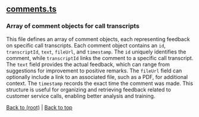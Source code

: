## [comments.ts](comments.ts)

### Array of comment objects for call transcripts

This file defines an array of comment objects, each representing feedback on specific call transcripts. Each comment object contains an `id`, `transcriptId`, `text`, `fileUrl`, and `timestamp`. The `id` uniquely identifies the comment, while `transcriptId` links the comment to a specific call transcript. The `text` field provides the actual feedback, which can range from suggestions for improvement to positive remarks. The `fileUrl` field can optionally include a link to an associated file, such as a PDF, for additional context. The `timestamp` records the exact time the comment was made. This structure is useful for organizing and retrieving feedback related to customer service calls, enabling better analysis and training.

[Back to (root)](#root) | [Back to top](#table-of-contents)
